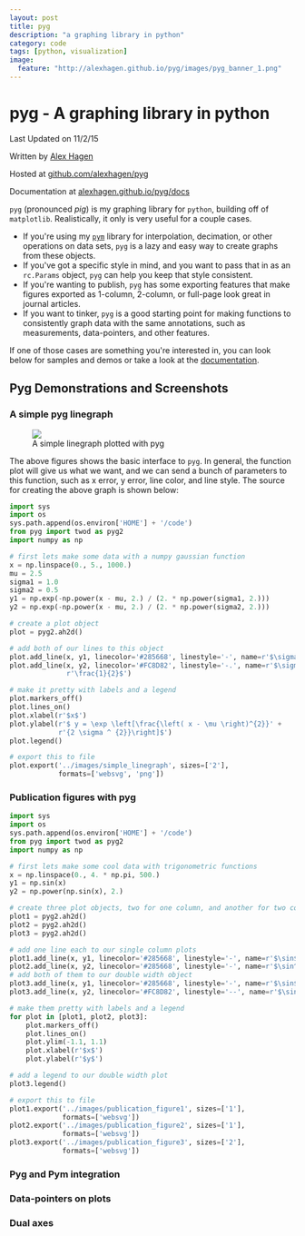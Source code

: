```yaml
---
layout: post
title: pyg
description: "a graphing library in python"
category: code
tags: [python, visualization]
image:
  feature: "http://alexhagen.github.io/pyg/images/pyg_banner_1.png"
---
```


# pyg - A graphing library in python

Last Updated on 11/2/15

Written by [Alex Hagen](http://alexhagen.github.io)

Hosted at [github.com/alexhagen/pyg](http://github.com/alexhagen/pyg)

Documentation at [alexhagen.github.io/pyg/docs](docs/)

`pyg` (pronounced <i>pig</i>) is my graphing library for `python`, building off of
`matplotlib`.  Realistically, it only is very useful for a couple cases.

- If you're using my [`pym`](http://alexhagen.github.io/pym/) library for
interpolation, decimation, or other operations on data sets, `pyg` is a lazy
and easy way to create graphs from these objects.
- If you've got a specific style in mind, and you want to pass that in as an
`rc.Params` object, `pyg` can help you keep that style consistent.
- If you're wanting to publish, `pyg` has some exporting features that make
figures exported as 1-column, 2-column, or full-page look
great in journal articles.
- If you want to tinker, `pyg` is a good starting point for making functions
to consistently graph data with the same annotations, such as measurements,
data-pointers, and other features.

If one of those cases are something you're interested in, you can look below
for samples and demos or take a look at the [documentation](docs/).

## Pyg Demonstrations and Screenshots

### A simple pyg linegraph

<figure>
    <img src="http://alexhagen.github.io/pyg/images/simple_linegraphweb.svg">
    <figcaption>A simple linegraph plotted with pyg</figcaption>
</figure>

The above figures shows the basic interface to `pyg`. In general, the function
plot will give us what we want, and we can send a bunch of parameters to this
function, such as x error, y error, line color, and line style.  The source for
creating the above graph is shown below:

```python
import sys
import os
sys.path.append(os.environ['HOME'] + '/code')
from pyg import twod as pyg2
import numpy as np

# first lets make some data with a numpy gaussian function
x = np.linspace(0., 5., 1000.)
mu = 2.5
sigma1 = 1.0
sigma2 = 0.5
y1 = np.exp(-np.power(x - mu, 2.) / (2. * np.power(sigma1, 2.)))
y2 = np.exp(-np.power(x - mu, 2.) / (2. * np.power(sigma2, 2.)))

# create a plot object
plot = pyg2.ah2d()

# add both of our lines to this object
plot.add_line(x, y1, linecolor='#285668', linestyle='-', name=r'$\sigma = 1$')
plot.add_line(x, y2, linecolor='#FC8D82', linestyle='-.', name=r'$\sigma =' +
              r'\frac{1}{2}$')

# make it pretty with labels and a legend
plot.markers_off()
plot.lines_on()
plot.xlabel(r'$x$')
plot.ylabel(r'$ y = \exp \left[\frac{\left( x - \mu \right)^{2}}' +
            r'{2 \sigma ^ {2}}\right]$')
plot.legend()

# export this to file
plot.export('../images/simple_linegraph', sizes=['2'],
            formats=['websvg', 'png'])
```

### Publication figures with pyg


```python
import sys
import os
sys.path.append(os.environ['HOME'] + '/code')
from pyg import twod as pyg2
import numpy as np

# first lets make some cool data with trigonometric functions
x = np.linspace(0., 4. * np.pi, 500.)
y1 = np.sin(x)
y2 = np.power(np.sin(x), 2.)

# create three plot objects, two for one column, and another for two column
plot1 = pyg2.ah2d()
plot2 = pyg2.ah2d()
plot3 = pyg2.ah2d()

# add one line each to our single column plots
plot1.add_line(x, y1, linecolor='#285668', linestyle='-', name=r'$\sin$')
plot2.add_line(x, y2, linecolor='#285668', linestyle='-', name=r'$\sin^{2}$')
# add both of them to our double width object
plot3.add_line(x, y1, linecolor='#285668', linestyle='-', name=r'$\sin$')
plot3.add_line(x, y2, linecolor='#FC8D82', linestyle='--', name=r'$\sin^{2}$')

# make them pretty with labels and a legend
for plot in [plot1, plot2, plot3]:
    plot.markers_off()
    plot.lines_on()
    plot.ylim(-1.1, 1.1)
    plot.xlabel(r'$x$')
    plot.ylabel(r'$y$')

# add a legend to our double width plot
plot3.legend()

# export this to file
plot1.export('../images/publication_figure1', sizes=['1'],
             formats=['websvg'])
plot2.export('../images/publication_figure2', sizes=['1'],
             formats=['websvg'])
plot3.export('../images/publication_figure3', sizes=['2'],
             formats=['websvg'])

```

### Pyg and Pym integration

### Data-pointers on plots

### Dual axes
